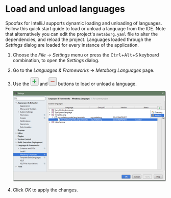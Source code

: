 # Load and unload languages
Spoofax for IntelliJ supports dynamic loading and unloading of languages.
Follow this quick start guide to load or unload a language from the IDE.
Note that alternatively you can edit the project's `metaborg.yaml` file to
alter the dependencies, and reload the project. Languages loaded through the
_Settings_ dialog are loaded for every instance of the application.

1. Choose the _File_ → _Settings_ menu or press the
   <kbd>Ctrl</kbd>+<kbd>Alt</kbd>+<kbd>S</kbd> keyboard combination, to open
   the _Settings_ dialog.

2. Go to the _Languages & Frameworks_ → _Metaborg Languages_ page.

3. Use the ![Plus](button_plus.png) and  ![Plus](button_minus.png) buttons
   to load or unload a language.

   ![Changing the loaded languages](settings_metaborglanguages_add.png)

4. Click _OK_ to apply the changes.
